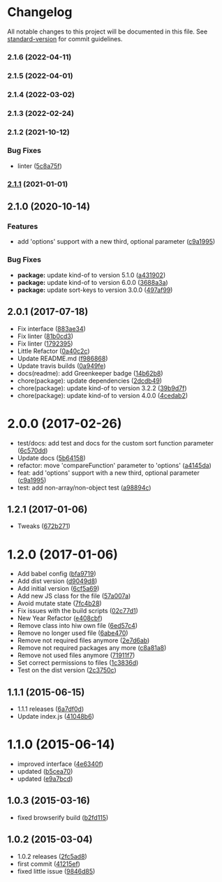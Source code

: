 # Changelog

All notable changes to this project will be documented in this file. See [standard-version](https://github.com/conventional-changelog/standard-version) for commit guidelines.

### 2.1.6 (2022-04-11)

### 2.1.5 (2022-04-01)

### 2.1.4 (2022-03-02)

### 2.1.3 (2022-02-24)

### 2.1.2 (2021-10-12)


### Bug Fixes

* linter ([5c8a75f](https://github.com/kikobeats/sort-keys-recursive/commit/5c8a75ff5f7c5aa7cb39c9f092129ff5ee44997e))

### [2.1.1](https://github.com/kikobeats/sort-keys-recursive/compare/v2.1.0...v2.1.1) (2021-01-01)

## 2.1.0 (2020-10-14)


### Features

* add 'options' support with a new third, optional parameter ([c9a1995](https://github.com/kikobeats/sort-keys-recursive/commit/c9a1995f95fe250ff115b0298040e6a8ee19ed4c))


### Bug Fixes

* **package:** update kind-of to version 5.1.0 ([a431902](https://github.com/kikobeats/sort-keys-recursive/commit/a4319021a4e3d06027bc6bb2e86344abffa27137))
* **package:** update kind-of to version 6.0.0 ([3688a3a](https://github.com/kikobeats/sort-keys-recursive/commit/3688a3a50a0af47c76ca7cf8b99857074459f7e5))
* **package:** update sort-keys to version 3.0.0 ([497af99](https://github.com/kikobeats/sort-keys-recursive/commit/497af99716dc2b1a41428e39a9afdff62aedb524))

<a name="2.0.1"></a>
## 2.0.1 (2017-07-18)

* Fix interface ([883ae34](https://github.com/kikobeats/sort-keys-recursive/commit/883ae34))
* Fix linter ([81b0cd3](https://github.com/kikobeats/sort-keys-recursive/commit/81b0cd3))
* Fix linter ([1792395](https://github.com/kikobeats/sort-keys-recursive/commit/1792395))
* Little Refactor ([0a40c2c](https://github.com/kikobeats/sort-keys-recursive/commit/0a40c2c))
* Update README.md ([f986868](https://github.com/kikobeats/sort-keys-recursive/commit/f986868))
* Update travis builds ([0a949fe](https://github.com/kikobeats/sort-keys-recursive/commit/0a949fe))
* docs(readme): add Greenkeeper badge ([14b62b8](https://github.com/kikobeats/sort-keys-recursive/commit/14b62b8))
* chore(package): update dependencies ([2dcdb49](https://github.com/kikobeats/sort-keys-recursive/commit/2dcdb49))
* chore(package): update kind-of to version 3.2.2 ([39b9d7f](https://github.com/kikobeats/sort-keys-recursive/commit/39b9d7f))
* chore(package): update kind-of to version 4.0.0 ([4cedab2](https://github.com/kikobeats/sort-keys-recursive/commit/4cedab2))



<a name="2.0.0"></a>
# 2.0.0 (2017-02-26)

* test/docs: add test and docs for the custom sort function parameter ([6c570dd](https://github.com/kikobeats/sort-keys-recursive/commit/6c570dd))
* Update docs ([5b64158](https://github.com/kikobeats/sort-keys-recursive/commit/5b64158))
* refactor: move 'compareFunction' parameter to 'options' ([a4145da](https://github.com/kikobeats/sort-keys-recursive/commit/a4145da))
* feat: add 'options' support with a new third, optional parameter ([c9a1995](https://github.com/kikobeats/sort-keys-recursive/commit/c9a1995))
* test: add non-array/non-object test ([a98894c](https://github.com/kikobeats/sort-keys-recursive/commit/a98894c))



<a name="1.2.1"></a>
## 1.2.1 (2017-01-06)

* Tweaks ([672b271](https://github.com/kikobeats/sort-keys-recursive/commit/672b271))



<a name="1.2.0"></a>
# 1.2.0 (2017-01-06)

* Add babel config ([bfa9719](https://github.com/kikobeats/sort-keys-recursive/commit/bfa9719))
* Add dist version ([d9049d8](https://github.com/kikobeats/sort-keys-recursive/commit/d9049d8))
* Add initial version ([6cf5a69](https://github.com/kikobeats/sort-keys-recursive/commit/6cf5a69))
* Add new JS class for the file ([57a007a](https://github.com/kikobeats/sort-keys-recursive/commit/57a007a))
* Avoid mutate state ([7fc4b28](https://github.com/kikobeats/sort-keys-recursive/commit/7fc4b28))
* Fix issues with the build scripts ([02c77d1](https://github.com/kikobeats/sort-keys-recursive/commit/02c77d1))
* New Year Refactor ([e408cbf](https://github.com/kikobeats/sort-keys-recursive/commit/e408cbf))
* Remove class into hiw own file ([6ed57c4](https://github.com/kikobeats/sort-keys-recursive/commit/6ed57c4))
* Remove no longer used file ([6abe470](https://github.com/kikobeats/sort-keys-recursive/commit/6abe470))
* Remove not required files anymore ([2e7d6ab](https://github.com/kikobeats/sort-keys-recursive/commit/2e7d6ab))
* Remove not required packages any more ([c8a81a8](https://github.com/kikobeats/sort-keys-recursive/commit/c8a81a8))
* Remove not used files anymore ([71911f7](https://github.com/kikobeats/sort-keys-recursive/commit/71911f7))
* Set correct permissions to files ([1c3836d](https://github.com/kikobeats/sort-keys-recursive/commit/1c3836d))
* Test on the dist version ([2c3750c](https://github.com/kikobeats/sort-keys-recursive/commit/2c3750c))



<a name="1.1.1"></a>
## 1.1.1 (2015-06-15)

* 1.1.1 releases ([6a7df0d](https://github.com/kikobeats/sort-keys-recursive/commit/6a7df0d))
* Update index.js ([41048b6](https://github.com/kikobeats/sort-keys-recursive/commit/41048b6))



<a name="1.1.0"></a>
# 1.1.0 (2015-06-14)

* improved interface ([4e6340f](https://github.com/kikobeats/sort-keys-recursive/commit/4e6340f))
* updated ([b5cea70](https://github.com/kikobeats/sort-keys-recursive/commit/b5cea70))
* updated ([e9a7bcd](https://github.com/kikobeats/sort-keys-recursive/commit/e9a7bcd))



<a name="1.0.3"></a>
## 1.0.3 (2015-03-16)

* fixed browserify build ([b2fd115](https://github.com/kikobeats/sort-keys-recursive/commit/b2fd115))



<a name="1.0.2"></a>
## 1.0.2 (2015-03-04)

* 1.0.2 releases ([2fc5ad8](https://github.com/kikobeats/sort-keys-recursive/commit/2fc5ad8))
* first commit ([41215ef](https://github.com/kikobeats/sort-keys-recursive/commit/41215ef))
* fixed little issue ([9846d85](https://github.com/kikobeats/sort-keys-recursive/commit/9846d85))
